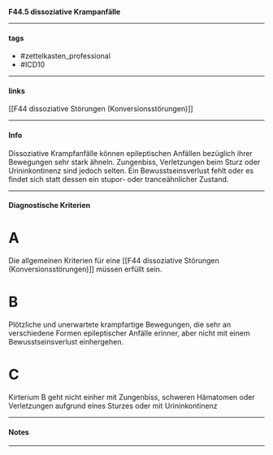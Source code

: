 __F44.5 dissoziative Krampanfälle__

___________________________________________
#### tags

- #zettelkasten_professional
- #ICD10 
___________________________________________
#### links

[[F44 dissoziative Störungen (Konversionsstörungen)]]

___________________________________________
#### Info
Dissoziative Krampfanfälle können epileptischen Anfällen bezüglich ihrer Bewegungen sehr stark ähneln. Zungenbiss, Verletzungen beim Sturz oder Urininkontinenz sind jedoch selten. Ein Bewusstseinsverlust fehlt oder es findet sich statt dessen ein stupor- oder tranceähnlicher Zustand.
___________________________________________
#### Diagnostische Kriterien

# A 
Die allgemeinen Kriterien für eine [[F44 dissoziative Störungen (Konversionsstörungen)]] müssen erfüllt sein.

# B 
Plötzliche und unerwartete krampfartige Bewegungen, die sehr an verschiedene Formen epileptischer Anfälle erinner, aber nicht mit einem Bewusstseinsverlust einhergehen.

# C 
Kirterium B geht nicht einher mit Zungenbiss, schweren Hämatomen oder Verletzungen aufgrund eines Sturzes oder mit Urininkontinenz
___________________________________________
#### Notes

___________________________________________

